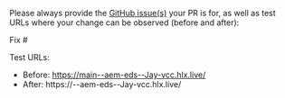 Please always provide the [GitHub issue(s)](../issues) your PR is for, as well as test URLs where your change can be observed (before and after):

Fix #<gh-issue-id>

Test URLs:
- Before: https://main--aem-eds--Jay-vcc.hlx.live/
- After: https://<branch>--aem-eds--Jay-vcc.hlx.live/
